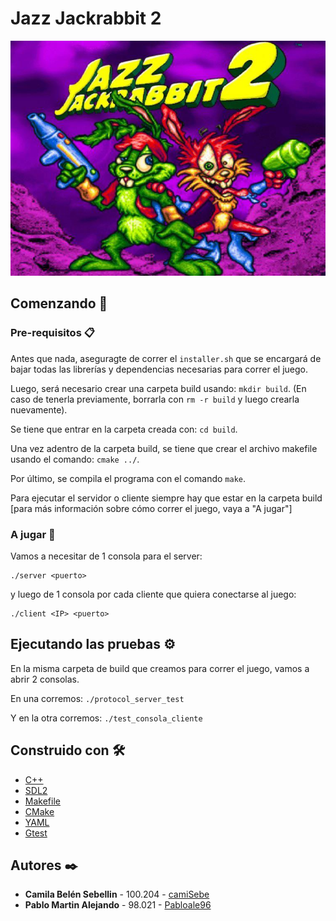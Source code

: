 # Jazz Jackrabbit 2

![Image](docs/portada_juego.jpg)

## Comenzando 🚀

### Pre-requisitos 📋

Antes que nada, aseguragte de correr el `installer.sh` que se encargará de bajar todas las librerías y dependencias necesarias para correr el juego.

Luego, será necesario crear una carpeta build usando: `mkdir build`. (En caso de tenerla previamente, borrarla con `rm -r build` y luego crearla nuevamente).

Se tiene que entrar en la carpeta creada con: `cd build`.

Una vez adentro de la carpeta build, se tiene que crear el archivo makefile usando el comando: `cmake ../`.

Por último, se compila el programa con el comando `make`.

Para ejecutar el servidor o cliente siempre hay que estar en la carpeta build [para más información sobre cómo correr el juego, vaya a "A jugar"]

### A jugar 🌟

Vamos a necesitar de 1 consola para el server:

```shell
./server <puerto>
```

y luego de 1 consola por cada cliente que quiera conectarse al juego:

```shell
./client <IP> <puerto>
```

## Ejecutando las pruebas ⚙️

En la misma carpeta de build que creamos para correr el juego, vamos a abrir 2 consolas.

En una corremos: `./protocol_server_test`

Y en la otra corremos: `./test_consola_cliente`

## Construido con 🛠️

* [C++](https://cplusplus.com)
* [SDL2](https://www.libsdl.org/)
* [Makefile](https://www.gnu.org/software/make/manual/make.html)
* [CMake](https://cmake.org/)
* [YAML](https://yaml.org/)
* [Gtest](https://github.com/google/googletest)

## Autores ✒️

* **Camila Belén Sebellin** - 100.204 - [camiSebe](https://github.com/camiSebe)
* **Pablo Martin Alejando** - 98.021 - [Pabloale96](https://github.com/Pabloale96)
